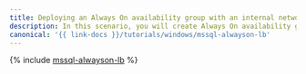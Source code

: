 ```yaml
---
title: Deploying an Always On availability group with an internal network load balancer
description: In this scenario, you will create Always On availability groups in {{ yandex-cloud }} and enable load balancing across nodes using an internal network load balancer.
canonical: '{{ link-docs }}/tutorials/windows/mssql-alwayson-lb'
---
```


{% include [mssql-alwayson-lb](../../_tutorials/windows/mssql-alwayson-lb.md) %}